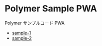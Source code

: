 # Polymer Sample PWA

Polymer サンプルコード PWA

- [sample-1](/howking/polymer-sample-pwa/tree/sample-1)
- [sample-2](/howking/polymer-sample-pwa/tree/sample-2)
